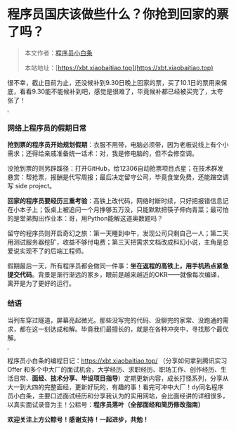 # 程序员国庆该做些什么？你抢到回家的票了吗？

> 本文作者：[程序员小白条](https://github.com/luoye6)
>
> 本站地址：[https://xbt.xiaobaitiao.top](https://xbt.xiaobaitiao.top)

很不幸，截止目前为止，还没候补到9.30日晚上回家的票，买了10.1日的票用来保底，看看9.30能不能候补到吧，感觉是很难了，毕竟候补都已经被买完了，太夸张了！

<img src="https://pic.yupi.icu/5563/202509192007136.jpeg" style="zoom:25%;" />

### 网络上程序员的假期日常

**抢到票的程序员开始规划假期**：衣服不用带，电脑必须带，因为老板说线上有个小需求；还得给亲戚准备统一话术：对，我是修电脑的，但不会修空调。

没抢到票的则另辟蹊径：打开GitHub，给12306自动抢票项目点星；在技术群发悬赏：帮抢票，报酬是代写周报；最后决定留守公司，毕竟食堂免费，还能蹭空调写 side project。

**回家的程序员要经历三重考验**：高铁上改代码，网络时断时续，只好把报错信息记在小本子上；饭桌上被追问一个月挣够五万没，只能默默把筷子伸向青菜；最可怕的是堂弟掏出作业本：哥，用Python能解这道奥数题吗？

留守的程序员则开启奇幻之旅：第一天睡到中午，发现公司只剩自己一人；第二天用测试服务器挖矿，收益不够付电费；第三天把需求文档改成科幻小说，主角是总爱说实现不了的后端工程师。

假期最后一天，所有程序员都会做同一件事：**坐在返程的高铁上，用手机热点紧急提交代码**。背景是渐行渐远的家乡，眼前是越来越近的OKR——就像每次编译，离开是为了更好的运行。

### 结语

当列车穿过隧道，屏幕亮起微光。那些没写完的代码、没聊完的家常、没跑通的需求，都在这一刻达成和解。毕竟我们最擅长的，就是在各种冲突中，寻找那个最优解。

<img src="https://pic.yupi.icu/5563/202509192009435.png" style="zoom:25%;" />

程序员小白条的编程日记：https://xbt.xiaobaitiao.top/ （分享如何拿到腾讯实习 Offer 和多个中大厂的面试机会，大学经历、求职经历、职场工作、创作经历、生活日常、**面经、技术分享、毕设项目指导**）定期更新内容，成长打怪系列，分享从大一到大四的完整面经，更新好玩的，有趣的事！看完可冲中大厂！dy同名程序员小白条，主要口述面试经历和分享我认为的实用网站，会比面经讲的详细很多，以真实面试录音为主！公粽号：**程序员落叶（全部面经和简历修改指南）**

**欢迎关注上方公粽号！感谢支持！一起进步，共勉！**